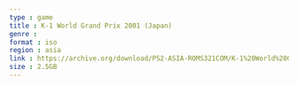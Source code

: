 ```yaml
---
type : game
title : K-1 World Grand Prix 2001 (Japan)
genre : 
format : iso
region : asia
link : https://archive.org/download/PS2-ASIA-ROMS321COM/K-1%20World%20Grand%20Prix%202001%20%28Japan%29.7z
size : 2.5GB
---
```

